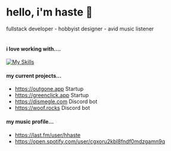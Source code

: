 # hello, i'm haste 🎪
fullstack developer - hobbyist designer - avid music listener <br> 
<br>
#### i love working with....
[![My Skills](https://skillicons.dev/icons?i=js,go,react,mongodb,redis,figma,ps,raspberrypi,linux&perline=3)](https://skillicons.dev)

#### my current projects...
- https://outgone.app Startup
- https://greenclick.app Startup
- https://dismegle.com Discord bot
- https://woof.rocks Discord bot 

#### my music profile...
- https://last.fm/user/hhaste
- https://open.spotify.com/user/cgxoru2kbl8fndf0mdzgamn9q
